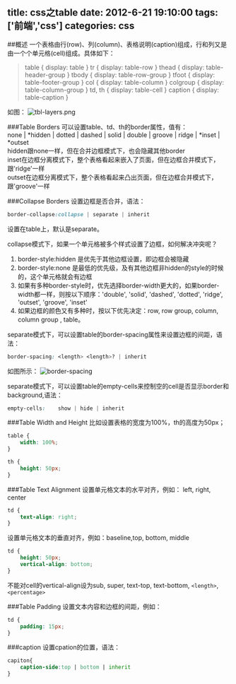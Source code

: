 title: css之table
date: 2012-6-21 19:10:00
tags: ['前端','css']
categories: css
---

##概述
一个表格由行(row)、列(column)、表格说明(caption)组成，行和列又是由一个个单元格(cell)组成。具体如下：
>table    { display: table }
>tr       { display: table-row }
>thead    { display: table-header-group }
>tbody    { display: table-row-group }
>tfoot    { display: table-footer-group }
>col      { display: table-column }
>colgroup { display: table-column-group }
>td, th   { display: table-cell }
>caption  { display: table-caption }

如图：
![tbl-layers.png](/images/201206/tbl-layers.png)

###Table Borders
可以设置table、td、th的border属性，值有：  
none | *hidden | dotted | dashed | solid | double | groove | ridge | *inset | *outset   
hidden跟none一样，但在合并边框模式下，也会隐藏其他border  
inset在边框分离模式下，整个表格看起来嵌入了页面，但在边框合并模式下，跟'ridge'一样  
outset在边框分离模式下，整个表格看起来凸出页面，但在边框合并模式下，跟'groove'一样

###Collapse Borders
设置边框是否合并，语法：
```css
border-collapse:collapse | separate | inherit
```
设置在table上，默认是separate。

collapse模式下，如果一个单元格被多个样式设置了边框，如何解决冲突呢？
1. border-style:hidden 是优先于其他边框设置，即边框会被隐藏
2. border-style:none 是最低的优先级，及有其他边框非hidden的style的时候的，这个单元格就会有边框
3. 如果有多种border-style时，优先选择border-width更大的，如果border-width都一样，则按以下顺序：'double', 'solid', 'dashed', 'dotted', 'ridge', 'outset', 'groove',  'inset'
4. 如果边框的颜色又有多种时，按以下优先决定：row, row group, column, column group , table。

separate模式下，可以设置table的border-spacing属性来设置边框的间距，语法：
```css
border-spacing:	<length> <length>? | inherit
```
如图所示：
![border-spacing](/images/201206/tbl-spacing.png)

separate模式下，可以设置table的empty-cells来控制空的cell是否显示border和background,语法：
```css
empty-cells:	show | hide | inherit
```

###Table Width and Height
比如设置表格的宽度为100%，th的高度为50px；
```css
table {
    width: 100%;
}

th {
    height: 50px;
}
```

###Table Text Alignment
设置单元格文本的水平对齐，例如： left, right,  center
```css
td {
    text-align: right;
}
```

设置单元格文本的垂直对齐，例如：baseline,top, bottom, middle
```css
td {
    height: 50px;
    vertical-align: bottom;
}
```
不能对cell的vertical-align设为sub, super, text-top, text-bottom, `<length>`, `<percentage>`

###Table Padding
设置文本内容和边框的间距，例如：
```css
td {
    padding: 15px;
}
```

###caption
设置cpation的位置，语法：
```css
capiton{
	caption-side:top | bottom | inherit
}

```



